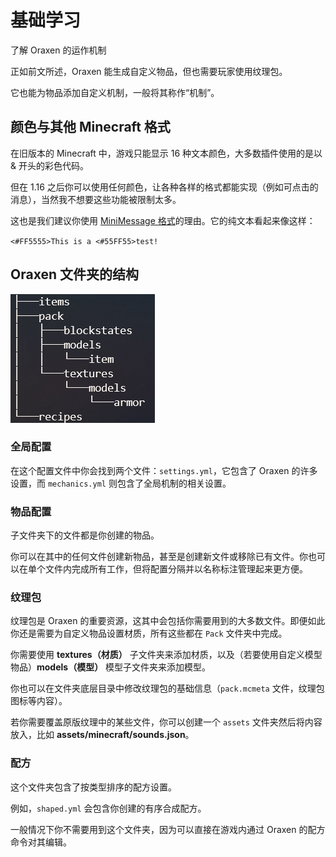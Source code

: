 # 基础学习
了解 Oraxen 的运作机制

正如前文所述，Oraxen 能生成自定义物品，但也需要玩家使用纹理包。

它也能为物品添加自定义机制，一般将其称作“机制”。

## 颜色与其他 Minecraft 格式

在旧版本的 Minecraft 中，游戏只能显示 16 种文本颜色，大多数插件使用的是以 & 开头的彩色代码。

但在 1.16 之后你可以使用任何颜色，让各种各样的格式都能实现（例如可点击的消息），当然我不想要这些功能被限制太多。

这也是我们建议你使用 [MiniMessage 格式](https://docs.adventure.kyori.net/minimessage.html#format)的理由。它的纯文本看起来像这样：

`<#FF5555>This is a <#55FF55>test!`

## Oraxen 文件夹的结构

![](images/image29.png 'Oraxen 文件夹的结构图例')

### 全局配置

在这个配置文件中你会找到两个文件：`settings.yml`，它包含了 Oraxen 的许多设置，而 `mechanics.yml` 则包含了全局机制的相关设置。

### 物品配置

子文件夹下的文件都是你创建的物品。

你可以在其中的任何文件创建新物品，甚至是创建新文件或移除已有文件。你也可以在单个文件内完成所有工作，但将配置分隔并以名称标注管理起来更方便。

### 纹理包

纹理包是 Oraxen 的重要资源，这其中会包括你需要用到的大多数文件。即便如此你还是需要为自定义物品设置材质，所有这些都在 `Pack` 文件夹中完成。

你需要使用 **textures（材质）** 子文件夹来添加材质，以及（若要使用自定义模型物品）**models（模型）** 模型子文件夹来添加模型。

你也可以在文件夹底层目录中修改纹理包的基础信息（`pack.mcmeta` 文件，纹理包图标等内容）。

若你需要覆盖原版纹理中的某些文件，你可以创建一个 `assets` 文件夹然后将内容放入，比如 **assets/minecraft/sounds.json**。

### 配方

这个文件夹包含了按类型排序的配方设置。

例如，`shaped.yml` 会包含你创建的有序合成配方。

一般情况下你不需要用到这个文件夹，因为可以直接在游戏内通过 Oraxen 的配方命令对其编辑。